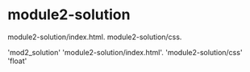 # module2-solution
module2-solution/index.html.
module2-solution/css.

 &#39;mod2\_solution&#39;
 &#39;module2-solution/index.html&#39;.
 &#39;module2-solution/css&#39;
 &#39;float&#39;

